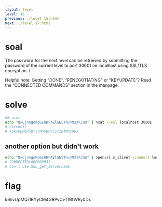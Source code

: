 ```yaml
---
layout: level
level: 16
previous: ./level 15.html
next: ./level 17.html
---
```


# soal
The password for the next level can be retrieved by submitting the password of the current level to port 30001 on localhost using SSL/TLS encryption. \

Helpful note: Getting “DONE”, “RENEGOTIATING” or “KEYUPDATE”? Read the “CONNECTED COMMANDS” section in the manpage.

# solve
```bash
## ncat
echo "8xCjnmgoKbGLhHFAZlGE5Tmu4M2tKJQo" | ncat --ssl localhost 30001
# Correct!
# kSkvUpMQ7lBYyCM4GBPvCvT1BfWRy0Dx
```

## another option but didn't work 
```bash
echo "8xCjnmgoKbGLhHFAZlGE5Tmu4M2tKJQo" | openssl s_client -connect localhost:30001
# CONNECTED(00000003)
# Can't use SSL_get_servername
```

# flag
kSkvUpMQ7lBYyCM4GBPvCvT1BfWRy0Dx